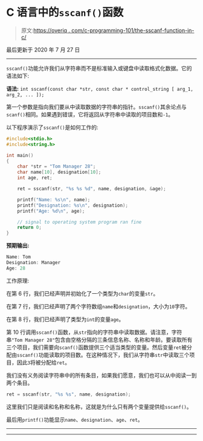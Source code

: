 # C 语言中的`sscanf()`函数

> 原文:[https://overiq . com/c-programming-101/the-sscanf-function-in-c/](https://overiq.com/c-programming-101/the-sscanf-function-in-c/)

最后更新于 2020 年 7 月 27 日

* * *

`sscanf()`功能允许我们从字符串而不是标准输入或键盘中读取格式化数据。它的语法如下:

**语法:** `int sscanf(const char *str, const char * control_string [ arg_1, arg_2, ... ]);`

第一个参数是指向我们要从中读取数据的字符串的指针。`sscanf()`其余论点与`scanf()`相同。如果遇到错误，它将返回从字符串中读取的项目数和`-1`。

以下程序演示了`sscanf()`是如何工作的:

```c
#include<stdio.h>
#include<string.h>

int main()
{
    char *str = "Tom Manager 28";
    char name[10], designation[10];
    int age, ret;

    ret = sscanf(str, "%s %s %d", name, designation, &age);

    printf("Name: %s\n", name);
    printf("Designation: %s\n", designation);
    printf("Age: %d\n", age);

    // signal to operating system program ran fine
    return 0;
}

```

**预期输出:**

```c
Name: Tom
Designation: Manager
Age: 28

```

工作原理:

在第 6 行，我们已经声明并初始化了一个类型为`char`的变量`str`。

在第 7 行，我们已经声明了两个字符数组`name`和`designation`，大小为`10`字符。

在第 8 行，我们已经声明了类型为`int`的变量`age`。

第 10 行调用`sscanf()`函数，从`str`指向的字符串中读取数据。请注意，字符串`"Tom Manager 28"`包含由空格分隔的三条信息名称、名称和年龄。要读取所有三个项目，我们需要向`scanf()`函数提供三个适当类型的变量。然后变量`ret`被分配由`sscanf()`功能读取的项目数。在这种情况下，我们从字符串`str`中读取三个项目，因此`3`将被分配给`ret`。

我们没有义务阅读字符串中的所有条目，如果我们愿意，我们也可以从中阅读一到两个条目。

```c
ret = sscanf(str, "%s %s", name, designation);

```

这里我们只是阅读和名称和名称，这就是为什么只有两个变量提供给`sscanf()`。

最后用`printf()`功能显示`name`、`designation`、`age`、`ret`。

* * *

* * *